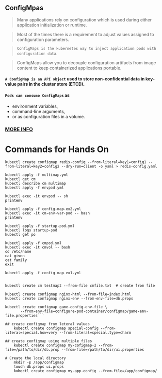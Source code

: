 ## ConfigMpas

> Many applications rely on configuration which is used during either application initialization or runtime. 

> Most of the times there is a requirement to adjust values assigned to configuration parameters. 

> `ConfigMaps is the kubernetes way to inject application pods with configuration data`. 

> ConfigMaps allow you to decouple configuration artifacts from image content to keep containerized applications portable. 

#### `A ConfigMap is an API object` used to store non-confidential data in key-value pairs in the cluster store (ETCD). 

#### `Pods can consume ConfigMaps` as 

* environment variables, 
* command-line arguments, 
* or as configuration files in a volume.

### [MORE INFO](https://kubernetes.io/docs/tasks/configure-pod-container/configure-pod-configmap/)

# Commands for Hands On
```
kubectl create configmap redis-config --from-literal=key1=config1 --from-literal=key2=config2 --dry-run=client -o yaml > redis-config.yaml

kubectl apply -f multimap.yml
kubectl get cm
kubectl describe cm multimap
kubectl apply -f envpod.yml

kubectl exec -it envpod -- sh 
printenv

kubectl apply -f config-map-ex2.yml
kubectl exec -it cm-env-var-pod -- bash
printenv

kubectl apply -f startup-pod.yml
kubectl logs startup-pod
kubectl get po

kubectl apply -f cmpod.yml
kubectl exec -it cmvol -- bash
cd /etc/name
cat given
cat family
exit

kubectl apply -f config-map-ex1.yml


kubectl create cm testmap2 --from-file cmfile.txt  # create from file

kubectl create configmap nginx-html --from-file=index.html
kubectl create configmap nginx-env --from-env-file=db.props

kubectl create configmap game-config-env-file \
       --from-env-file=configure-pod-container/configmap/game-env-file.properties```

## create configmap from leteral values
	kubectl create configmap special-config --from-literal=special.how=very --from-literal=special.type=charm
	
## create configmap using multiple files
	kubectl create configmap my-cofigmap-2 --from-file=/path/to/dir/db.prop --from-file=/path/to/dir/ui.properties
	
# Create the local directory
	mkdir -p /app/configmap
	touch db.props ui.props
	kubectl create configmap my-app-config --from-file=/app/configmap/